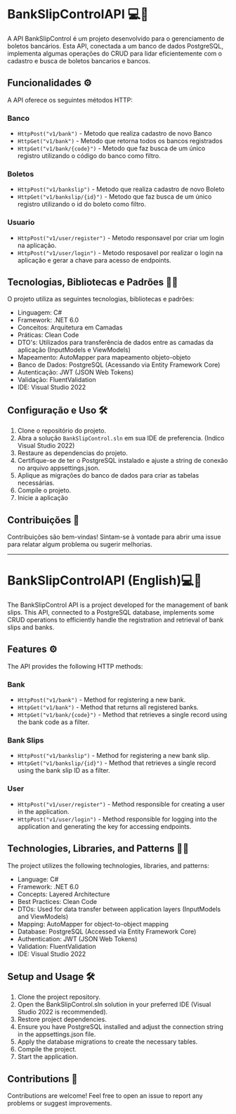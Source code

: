 # BankSlipControlAPI 💻💸

A API BankSlipControl é um projeto desenvolvido para o gerenciamento de boletos bancários. Esta API, conectada a um banco de dados PostgreSQL, implementa algumas operações do CRUD para lidar eficientemente com o cadastro e busca de boletos bancarios e bancos.

## Funcionalidades ⚙

A API oferece os seguintes métodos HTTP:

### Banco
- `HttpPost("v1/bank")` - Metodo que realiza cadastro de novo Banco 
- `HttpGet("v1/bank")` - Metodo que retorna todos os bancos registrados
- `HttpGet("v1/bank/{code}")` - Metodo que faz busca de um único registro utilizando o código do banco como filtro.
  
### Boletos
- `HttpPost("v1/bankslip")` - Metodo que realiza cadastro de novo Boleto
- `HttpGet("v1/bankslip/{id}")` - Metodo que faz busca de um único registro utilizando o id do boleto como filtro.

### Usuario
- `HttpPost("v1/user/register")` - Metodo responsavel por criar um login na aplicação. 
- `HttpPost("v1/user/login")` - Metodo resposavel por realizar o login na aplicação e gerar a chave para acesso de endpoints. 

## Tecnologias, Bibliotecas e Padrões 👨‍💻

O projeto utiliza as seguintes tecnologias, bibliotecas e padrões:

- Linguagem: C# 
- Framework: .NET 6.0
- Conceitos: Arquitetura em Camadas 
- Práticas: Clean Code
- DTO's: Utilizados para transferência de dados entre as camadas da aplicação (InputModels e ViewModels)
- Mapeamento: AutoMapper para mapeamento objeto-objeto
- Banco de Dados: PostgreSQL (Acessando via Entity Framework Core)
- Autenticação: JWT (JSON Web Tokens)
- Validação: FluentValidation
- IDE: Visual Studio 2022

## Configuração e Uso 🛠

1. Clone o repositório do projeto.
2. Abra a solução `BankSlipControl.sln` em sua IDE de preferencia. (Indico Visual Studio 2022)
3. Restaure as dependencias do projeto.
4. Certifique-se de ter o PostgreSQL instalado e ajuste a string de conexão no arquivo appsettings.json.
5. Aplique as migrações do banco de dados para criar as tabelas necessárias.
6. Compile o projeto.
7. Inicie a aplicação

## Contribuições 🤝

Contribuições são bem-vindas! Sintam-se à vontade para abrir uma issue para relatar algum problema ou sugerir melhorias.

----------------------------------------------------------------------------------------------------------------------------------------------------------------------

# BankSlipControlAPI (English)💻💸

The BankSlipControl API is a project developed for the management of bank slips. This API, connected to a PostgreSQL database, implements some CRUD operations to efficiently handle the registration and retrieval of bank slips and banks.

## Features ⚙

The API provides the following HTTP methods:

### Bank
- `HttpPost("v1/bank")` - Method for registering a new bank.
- `HttpGet("v1/bank")` - Method that returns all registered banks.
- `HttpGet("v1/bank/{code}")` - Method that retrieves a single record using the bank code as a filter.
  
### Bank Slips
- `HttpPost("v1/bankslip")` - Method for registering a new bank slip.
- `HttpGet("v1/bankslip/{id}")` - Method that retrieves a single record using the bank slip ID as a filter.

### User
- `HttpPost("v1/user/register")` - Method responsible for creating a user in the application.
- `HttpPost("v1/user/login")` - Method responsible for logging into the application and generating the key for accessing endpoints.

## Technologies, Libraries, and Patterns 👨‍💻

The project utilizes the following technologies, libraries, and patterns:

- Language: C#
- Framework: .NET 6.0
- Concepts: Layered Architecture
- Best Practices: Clean Code
- DTOs: Used for data transfer between application layers (InputModels and ViewModels)
- Mapping: AutoMapper for object-to-object mapping
- Database: PostgreSQL (Accessed via Entity Framework Core)
- Authentication: JWT (JSON Web Tokens)
- Validation: FluentValidation
- IDE: Visual Studio 2022

## Setup and Usage 🛠

1. Clone the project repository.
2. Open the BankSlipControl.sln solution in your preferred IDE (Visual Studio 2022 is recommended).
3. Restore project dependencies.
4. Ensure you have PostgreSQL installed and adjust the connection string in the appsettings.json file.
5. Apply the database migrations to create the necessary tables.
6. Compile the project.
7. Start the application.

## Contributions  🤝

Contributions are welcome! Feel free to open an issue to report any problems or suggest improvements.
